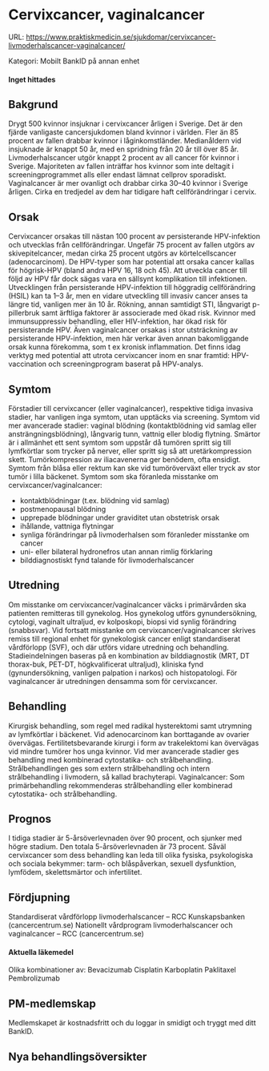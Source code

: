 # Cervixcancer, vaginalcancer

URL: https://www.praktiskmedicin.se/sjukdomar/cervixcancer-livmoderhalscancer-vaginalcancer/



Kategori: Mobilt BankID på annan enhet

#### Inget hittades

## Bakgrund

Drygt 500 kvinnor insjuknar i cervixcancer årligen i Sverige. Det är den fjärde vanligaste cancersjukdomen bland kvinnor i världen. Fler än 85 procent av fallen drabbar kvinnor i låginkomstländer. Medianåldern vid insjuknade är knappt 50 år, med en spridning från 20 år till över 85 år. Livmoderhalscancer utgör knappt 2 procent av all cancer för kvinnor i Sverige. Majoriteten av fallen inträffar hos kvinnor som inte deltagit i screeningprogrammet alls eller endast lämnat cellprov sporadiskt.
Vaginalcancer är mer ovanligt och drabbar cirka 30–40 kvinnor i Sverige årligen. Cirka en tredjedel av dem har tidigare haft cellförändringar i cervix.

## Orsak

Cervixcancer orsakas till nästan 100 procent av persisterande HPV-infektion och utvecklas från cellförändringar. Ungefär 75 procent av fallen utgörs av skivepitelcancer, medan cirka 25 procent utgörs av körtelcellscancer (adenocarcinom).
De HPV-typer som har potential att orsaka cancer kallas för högrisk-HPV (bland andra HPV 16, 18 och 45). Att utveckla cancer till följd av HPV får dock sägas vara en sällsynt komplikation till infektionen. Utvecklingen från persisterande HPV-infektion till höggradig cellförändring (HSIL) kan ta 1–3 år, men en vidare utveckling till invasiv cancer anses ta längre tid, vanligen mer än 10 år.
Rökning, annan samtidigt STI, långvarigt p-pillerbruk samt ärftliga faktorer är associerade med ökad risk. Kvinnor med immunsuppressiv behandling, eller HIV-infektion, har ökad risk för persisterande HPV.
Även vaginalcancer orsakas i stor utsträckning av persisterande HPV-infektion, men här verkar även annan bakomliggande orsak kunna förekomma, som t ex kronisk inflammation.
Det finns idag verktyg med potential att utrota cervixcancer inom en snar framtid: HPV-vaccination och screeningprogram baserat på HPV-analys.

## Symtom

Förstadier till cervixcancer (eller vaginalcancer), respektive tidiga invasiva stadier, har vanligen inga symtom, utan upptäcks via screening.
Symtom vid mer avancerade stadier: vaginal blödning (kontaktblödning vid samlag eller ansträngningsblödning), långvarig tunn, vattnig eller blodig flytning. Smärtor är i allmänhet ett sent symtom som uppstår då tumören spritt sig till lymfkörtlar som trycker på nerver, eller spritt sig så att uretärkompression skett. Tumörkompression av iliacavenerna ger benödem, ofta ensidigt. Symtom från blåsa eller rektum kan ske vid tumöröverväxt eller tryck av stor tumör i lilla bäckenet.
Symtom som ska föranleda misstanke om cervixcancer/vaginalcancer:
- kontaktblödningar (t.ex. blödning vid samlag)
- postmenopausal blödning
- upprepade blödningar under graviditet utan obstetrisk orsak
- ihållande, vattniga flytningar
- synliga förändringar på livmoderhalsen som föranleder misstanke om cancer
- uni- eller bilateral hydronefros utan annan rimlig förklaring
- bilddiagnostiskt fynd talande för livmoderhalscancer

## Utredning

Om misstanke om cervixcancer/vaginalcancer väcks i primärvården ska patienten remitteras till gynekolog.
Hos gynekolog utförs gynundersökning, cytologi, vaginalt ultraljud, ev kolposkopi, biopsi vid synlig förändring (snabbsvar). Vid fortsatt misstanke om cervixcancer/vaginalcancer skrives remiss till regional enhet för gynekologisk cancer enligt standardiserat vårdförlopp (SVF), och där utförs vidare utredning och behandling.
Stadieindelningen baseras på en kombination av bilddiagnostik (MRT, DT thorax-buk, PET-DT, högkvalificerat ultraljud), kliniska fynd (gynundersökning, vanligen palpation i narkos) och histopatologi.
För vaginalcancer är utredningen densamma som för cervixcancer.

## Behandling

Kirurgisk behandling, som regel med radikal hysterektomi samt utrymning av lymfkörtlar i bäckenet. Vid adenocarcinom kan borttagande av ovarier övervägas. Fertilitetsbevarande kirurgi i form av trakelektomi kan övervägas vid mindre tumörer hos unga kvinnor.
Vid mer avancerade stadier ges behandling med kombinerad cytostatika- och strålbehandling. Strålbehandlingen ges som extern strålbehandling och intern strålbehandling i livmodern, så kallad brachyterapi.
Vaginalcancer: Som primärbehandling rekommenderas strålbehandling eller kombinerad cytostatika- och strålbehandling.

## Prognos

I tidiga stadier är 5-årsöverlevnaden över 90 procent, och sjunker med högre stadium. Den totala 5-årsöverlevnaden är 73 procent.
Såväl cervixcancer som dess behandling kan leda till olika fysiska, psykologiska och sociala bekymmer: tarm- och blåspåverkan, sexuell dysfunktion, lymfödem, skelettsmärtor och infertilitet.

## Fördjupning

Standardiserat vårdförlopp livmoderhalscancer – RCC Kunskapsbanken (cancercentrum.se)
Nationellt vårdprogram livmoderhalscancer och vaginalcancer – RCC (cancercentrum.se)

#### Aktuella läkemedel

Olika kombinationer av:
Bevacizumab
Cisplatin
Karboplatin
Paklitaxel
Pembrolizumab

## PM-medlemskap

Medlemskapet är kostnadsfritt och du loggar in smidigt och tryggt med ditt BankID.

## Nya behandlingsöversikter

